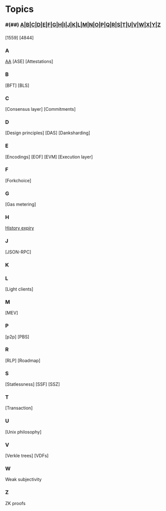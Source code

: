 # Topics

### #(##) [A](#a)|[B](#b)|[C](#c)|[D](#d)|[E](#e)|[F](#f)|[G](#g)|[H](#h)|[I](#i)|[J](#j)|[K](#k)|[L](#l)|[M](#m)|[N](#n)|[O](#o)|[P](#p)|[Q](#q)|[R](#r)|[S](#s)|[T](#t)|[U](#u)|[V](#v)|[W](#w)|[X](#x)|[Y](#y)|[Z](#z)

### #
[1559]
[4844]

### A
[AA]()
[ASE]
[Attestations]
### B
[BFT]
[BLS]

### C
[Consensus layer]
[Commitments]

### D
[Design principles]
[DAS]
[Danksharding]

### E 
[Encodings]
[EOF]
[EVM]
[Execution layer]

### F
[Forkchoice]

### G
[Gas metering]

### H
[History expiry]()  

### J
[JSON-RPC]

### K


### L
[Light clients]

### M
[MEV]

### P
[p2p]
[PBS]

### R
[RLP]
[Roadmap]

### S
[Statlessness]
[SSF]
[SSZ]

### T
[Transaction]

### U
[Unix philosophy]

### V
[Verkle trees]
[VDFs]

### W

Weak subjectivity

### Z

ZK proofs